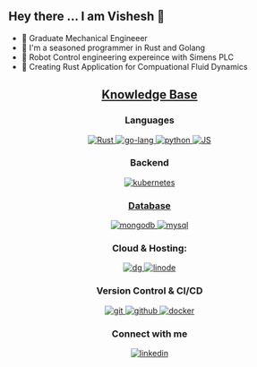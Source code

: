 
## Hey there ... I am Vishesh 👋

- 🔭 Graduate Mechanical Engineeer
- 🧓 I'm a seasoned programmer in Rust and Golang
- 🤖 Robot Control engineering expereince with Simens PLC
- 🌊 Creating Rust Application for Compuational Fluid Dynamics


<h2 align="center"><u><b>Knowledge Base</b></u></h2>
<h3 align="center">Languages</h3>
<p align="center">
  <a href="https://www.rust-lang.org/" target="_blank">
    <img src="https://img.shields.io/badge/Rust-E28743?style=for-the-badge&logo=Rust&logoColor=white"
      alt="Rust"/>
  </a>
  <a href="https://developer.mozilla.org/en-US/docs/Web/JavaScript" target="_blank">
    <img src="https://img.shields.io/badge/Go-00ADD8?style=for-the-badge&logo=go&logoColor=white"
      alt="go-lang"/>
  </a>
  <a href="https://www.python.org/" target="_blank">
    <img src="https://img.shields.io/badge/Python-3776AB?style=for-the-badge&logo=python&logoColor=white"
      alt="python"/>
  </a>
  <a href="https://www.javascript.com/" target="_blank">
    <img src="https://img.shields.io/badge/JavaScript-FDD835?style=for-the-badge&logo=javascript&logoColor=white"
      alt="JS"/>
  </a>
</p>
<h3 align="center">Backend</h3>
<p align="center">
  <a href="https://kubernetes.io" target="_blank">
    <img src="https://img.shields.io/badge/kubernetes-326CE5.svg?style=for-the-badge&logo=kubernetes&logoColor=white" alt="kubernetes"/>
</p>
<h3 align="center">Database</h3>
<p align="center">
  <a href="https://www.mongodb.com/" target="_blank">
    <img src="https://img.shields.io/badge/mongodb-47A248.svg?style=for-the-badge&logo=mongodb&logoColor=white"
      alt="mongodb"/>
  </a>
  <a href="https://www.postgresql.org/" target="_blank">
    <img src="https://img.shields.io/badge/PostGresSQL-005C84?style=for-the-badge&logo=postgresql&logoColor=white"
      alt="mysql"/>
  </a>
</p>
<h3 align="center">Cloud & Hosting:</h3>
<p align="center">
  <a href="https://www.digitalocean.com/" target="_blank">
    <img  src="https://img.shields.io/badge/Digital_Ocean-00ADD8?style=for-the-badge&logo=digitalocean&logoColor=white" alt="dg"/>
  </a>

  <a href="https://www.linode.com/" target="_blank">
    <img  src="https://img.shields.io/badge/Linode-66BB6A?style=for-the-badge&logo=linode&logoColor=white" alt="linode"/>
  </a>
</p>
<h3 align="center">Version Control & CI/CD</h3>

<p align="center">
  <a href="https://git-scm.com/" target="_blank">
    <img src="https://img.shields.io/badge/git-F05032.svg?style=for-the-badge&logo=git&logoColor=white"
      alt="git"/>
  </a>
  <a href="https://github.com/VisheshThapa" target="_blank">
    <img src="https://img.shields.io/badge/github-181717.svg?style=for-the-badge&logo=github&logoColor=white" alt="github" />
  </a>
    <a href="https://www.docker.com/" target="_blank">
    <img src="https://img.shields.io/badge/docker-2496ED.svg?style=for-the-badge&logo=docker&logoColor=white"
      alt="docker"/>
  </a>

</p>
<h3 align="center">Connect with me</h3>
<div style="margin-top:10px" align="center">
  <div>
    <a  href="https://www.linkedin.com/in/vishesh-jung-thapa-4315a61a6/" target="_blank">
      <img src="https://img.shields.io/badge/Linked%20In-0A66C2.svg?style=for-the-badge&logo=linkedin&logoColor=white" alt="linkedin"/>
    </a>

  </div>
  <div>
  </div>
</div>


<!--- credit to https://github.com/bindian0509 for the template------>
